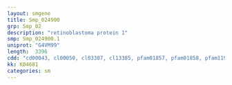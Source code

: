 ```yaml
---
layout: smgene
title: Smp_024900
grp: Smp_02
description: "retinoblastoma protein 1"
smp: Smp_024900.1
uniprot: "G4VM99"
length:  3396
cdd: "cd00043, cl00050, cl03387, cl13385, pfam01857, pfam01858, pfam11934, smart00385"
kk: K04681
categories: sm
---
```

